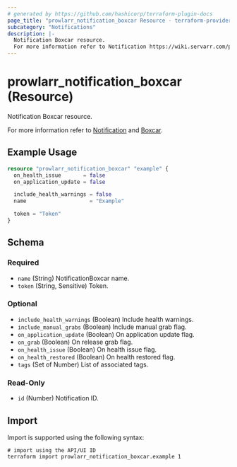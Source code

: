 ```yaml
---
# generated by https://github.com/hashicorp/terraform-plugin-docs
page_title: "prowlarr_notification_boxcar Resource - terraform-provider-prowlarr"
subcategory: "Notifications"
description: |-
  Notification Boxcar resource.
  For more information refer to Notification https://wiki.servarr.com/prowlarr/settings#connect and Boxcar https://wiki.servarr.com/prowlarr/supported#boxcar.
---
```


# prowlarr_notification_boxcar (Resource)

<!-- subcategory:Notifications -->Notification Boxcar resource.
For more information refer to [Notification](https://wiki.servarr.com/prowlarr/settings#connect) and [Boxcar](https://wiki.servarr.com/prowlarr/supported#boxcar).

## Example Usage

```terraform
resource "prowlarr_notification_boxcar" "example" {
  on_health_issue       = false
  on_application_update = false

  include_health_warnings = false
  name                    = "Example"

  token = "Token"
}
```

<!-- schema generated by tfplugindocs -->
## Schema

### Required

- `name` (String) NotificationBoxcar name.
- `token` (String, Sensitive) Token.

### Optional

- `include_health_warnings` (Boolean) Include health warnings.
- `include_manual_grabs` (Boolean) Include manual grab flag.
- `on_application_update` (Boolean) On application update flag.
- `on_grab` (Boolean) On release grab flag.
- `on_health_issue` (Boolean) On health issue flag.
- `on_health_restored` (Boolean) On health restored flag.
- `tags` (Set of Number) List of associated tags.

### Read-Only

- `id` (Number) Notification ID.

## Import

Import is supported using the following syntax:

```shell
# import using the API/UI ID
terraform import prowlarr_notification_boxcar.example 1
```
